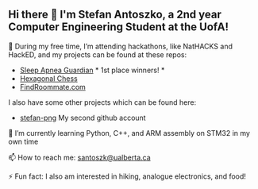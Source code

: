 ## Hi there 👋 I'm Stefan Antoszko, a 2nd year Computer Engineering Student at the UofA!

🔭 During my free time, I’m attending hackathons, like NatHACKS and HackED, and my projects can be found at these repos:

- [Sleep Apnea Guardian](https://github.com/dreambigzhang/Sleep-Apnea-Guardian) * 1st place winners! *
- [Hexagonal Chess](https://github.com/stefan-png/hackedbeta22)
- [FindRoommate.com](https://github.com/dreambigzhang/FindRoommate.com)

I also have some other projects which can be found here:
- [stefan-png](https://github.com/stefan-png) My second github account

🌱 I’m currently learning Python, C++, and ARM assembly on STM32 in my own time

📫 How to reach me: santoszk@ualberta.ca

⚡ Fun fact: I also am interested in hiking, analogue electronics, and food!
